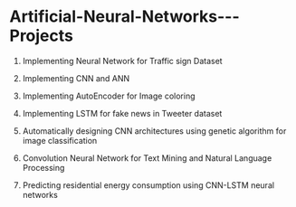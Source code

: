 # Artificial-Neural-Networks---Projects

1) Implementing Neural Network for Traffic sign Dataset




2) Implementing CNN and ANN




3) Implementing AutoEncoder for Image coloring




4) Implementing LSTM for fake news in Tweeter dataset



5) Automatically designing CNN architectures using genetic algorithm for image classification



6) Convolution Neural Network for Text Mining and Natural Language Processing



7) Predicting residential energy consumption using CNN-LSTM neural networks
